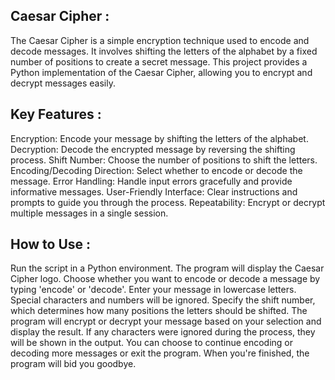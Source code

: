 ## Caesar Cipher :

The Caesar Cipher is a simple encryption technique used to encode and decode messages. It involves shifting the letters of the alphabet by a fixed number of positions to create a secret message. This project provides a Python implementation of the Caesar Cipher, allowing you to encrypt and decrypt messages easily.

## Key Features : 

Encryption: Encode your message by shifting the letters of the alphabet.
Decryption: Decode the encrypted message by reversing the shifting process.
Shift Number: Choose the number of positions to shift the letters.
Encoding/Decoding Direction: Select whether to encode or decode the message.
Error Handling: Handle input errors gracefully and provide informative messages.
User-Friendly Interface: Clear instructions and prompts to guide you through the process.
Repeatability: Encrypt or decrypt multiple messages in a single session.

## How to Use : 

Run the script in a Python environment.
The program will display the Caesar Cipher logo.
Choose whether you want to encode or decode a message by typing 'encode' or 'decode'.
Enter your message in lowercase letters. Special characters and numbers will be ignored.
Specify the shift number, which determines how many positions the letters should be shifted.
The program will encrypt or decrypt your message based on your selection and display the result.
If any characters were ignored during the process, they will be shown in the output.
You can choose to continue encoding or decoding more messages or exit the program.
When you're finished, the program will bid you goodbye.